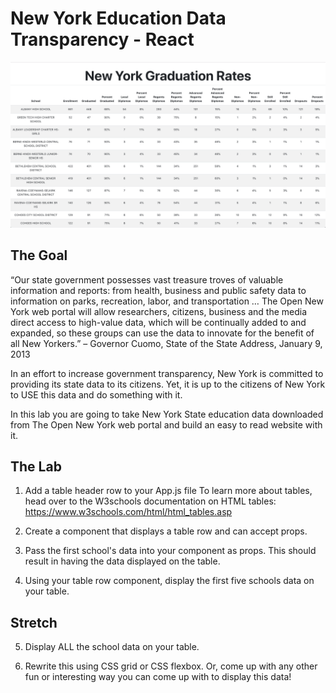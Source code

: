# New York Education Data Transparency - React

![Mockup](table-example.png)

## The Goal
“Our state government possesses vast treasure troves of valuable information and reports: from health, business and public safety data to information on parks, recreation, labor, and transportation … The Open New York web portal will allow researchers, citizens, business and the media direct access to high-value data, which will be continually added to and expanded, so these groups can use the data to innovate for the benefit of all New Yorkers.” – Governor Cuomo, State of the State Address, January 9, 2013

In an effort to increase government transparency, New York is committed to providing its state data to its citizens. Yet, it is up to the citizens of New York to USE this data and do something with it.

In this lab you are going to take New York State education data downloaded from The Open New York web portal and build an easy to read website with it.

## The Lab
1. Add a table header row to your App.js file
To learn more about tables, head over to the W3schools documentation on HTML tables: https://www.w3schools.com/html/html_tables.asp

2. Create a component that displays a table row and can accept props.

3. Pass the first school's data into your component as props. This should result in having the data displayed on the table.

4. Using your table row component, display the first five schools data on your table.

## Stretch

5. Display ALL the school data on your table.

6. Rewrite this using CSS grid or CSS flexbox. Or, come up with any other fun or interesting way you can come up with to display this data!
